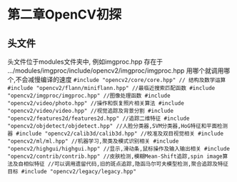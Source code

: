 # 第二章OpenCV初探
## 头文件
头文件位于modules文件夹中, 例如imgproc.hpp 存在于 .../modules/imgproc/include/opencv2/imgproc/imgproc.hpp
用哪个就调用哪个,不会减慢编译的速度
`
#include "opencv2/core/core.hpp" // 结构及数学运算
#include "opencv2/flann/miniflann.hpp" //最临近搜索匹配函数
#include "opencv2/imgproc/imgproc.hpp" //图像处理函数
#include "opencv2/video/photo.hpp" //操作和恢复照片相关算法
#include "opencv2/video/video.hpp" //视觉追踪及背景分割
#include "opencv2/features2d/features2d.hpp" //追踪二维特征
#include "opencv2/objdetect/objdetect.hpp" //人脸分类器,SVM分类器,HoG特征和平面检测器
#include "opencv2/calib3d/calib3d.hpp" //校准及双目视觉相关
#include "opencv2/ml/ml.hpp" //机器学习,聚类及模式识别相关
#include "opencv2/highgui/highgui.hpp" //显示,滑动条,鼠标操作及输入输出相关
#include "opencv2/contrib/contrib.hpp" //皮肤检测,模糊Mean-Shift追踪,spin image算法及自相似特征
//可以调用遗留代码,旧的斑点追踪,隐函马尔可夫模型检测,聚合追踪及特征目标
#include "opencv2/legacy/legacy.hpp"
`
